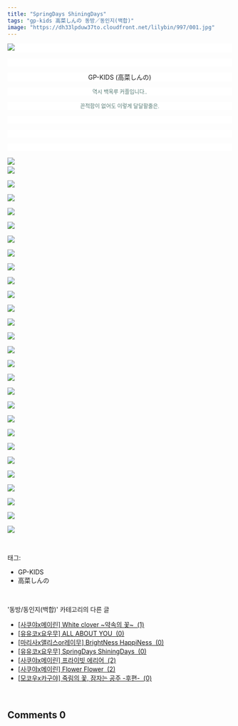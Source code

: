 ```yaml
---
title: "SpringDays ShiningDays"
tags: "gp-kids 高菜しんの 동방／동인지(백합)"
image: "https://dh33lpduw37to.cloudfront.net/lilybin/997/001.jpg"
---
```

<div class="article">
<div class="area_view">
<p style="text-align: justify; background: white"><img src="{{ site.imgserver2 }}/lilybin/997/001.jpg"/><span style="color:#557a74; font-family:돋움; font-size:9pt"> 
</span></p><p style="text-align: justify; background: white"> 
 </p><p style="text-align: center; background: white"><span style="text-align: justify;">GP-KIDS (高菜しんの)</span></p><p style="text-align: center; background: white"><span style="color:#557a74; font-family:돋움; font-size:9pt">역시 백옥루 커플입니다..
</span></p><p style="text-align: center; background: white"><span style="color:#557a74; font-family:돋움; font-size:9pt">끈적함이 없어도 이렇게 달달할줄은.
</span></p><p style="text-align: center; background: white"><br/></p><p style="text-align: justify; background: white"> 
 </p><p style="text-align: justify; background: white"> 
 </p><p><img src="{{ site.imgserver2 }}/lilybin/997/002.jpg"/><span style="color:#557a74; font-family:돋움; font-size:9pt"><br/><img src="{{ site.imgserver2 }}/lilybin/997/003.jpg"/><br/><br/><img src="{{ site.imgserver2 }}/lilybin/997/004.jpg"/><br/><br/><img src="{{ site.imgserver2 }}/lilybin/997/005.jpg"/><br/><br/><img src="{{ site.imgserver2 }}/lilybin/997/006.jpg"/><br/><br/><img src="{{ site.imgserver2 }}/lilybin/997/007.jpg"/><br/><br/><img src="{{ site.imgserver2 }}/lilybin/997/008.jpg"/><br/><br/><img src="{{ site.imgserver2 }}/lilybin/997/009.jpg"/><br/><br/><img src="{{ site.imgserver2 }}/lilybin/997/010.jpg"/><br/><br/><img src="{{ site.imgserver2 }}/lilybin/997/011.jpg"/><br/><br/><img src="{{ site.imgserver2 }}/lilybin/997/012.jpg"/><br/><br/><img src="{{ site.imgserver2 }}/lilybin/997/013.jpg"/><br/><br/><img src="{{ site.imgserver2 }}/lilybin/997/014.jpg"/><br/><br/><img src="{{ site.imgserver2 }}/lilybin/997/015.jpg"/><br/><br/><img src="{{ site.imgserver2 }}/lilybin/997/016.jpg"/><br/><br/><img src="{{ site.imgserver2 }}/lilybin/997/017.jpg"/><br/><br/><img src="{{ site.imgserver2 }}/lilybin/997/018.jpg"/><br/><br/><img src="{{ site.imgserver2 }}/lilybin/997/019.jpg"/><br/><br/><img src="{{ site.imgserver2 }}/lilybin/997/020.jpg"/><br/><br/><img src="{{ site.imgserver2 }}/lilybin/997/021.jpg"/><br/><br/><img src="{{ site.imgserver2 }}/lilybin/997/022.jpg"/><br/><br/><img src="{{ site.imgserver2 }}/lilybin/997/023.jpg"/><br/><br/><img src="{{ site.imgserver2 }}/lilybin/997/024.jpg"/><br/><br/><img src="{{ site.imgserver2 }}/lilybin/997/025.jpg"/><br/><br/><img src="{{ site.imgserver2 }}/lilybin/997/026.jpg"/><br/><br/><img src="{{ site.imgserver2 }}/lilybin/997/027.jpg"/><br/><br/><img src="{{ site.imgserver2 }}/lilybin/997/028.jpg"/><br/><br/><img src="{{ site.imgserver2 }}/lilybin/997/029.jpg"/></span></p>
</div></div><br/>
<div class="tagTrail">
<p>태그: </p>
<ul>
<li>GP-KIDS</li>
<li>高菜しんの</li>
</ul>
</div><br/>
<div class="another">
<p>'동방/동인지(백합)' 카테고리의 다른 글</p>
<ul>
<li><a href="/lilybin_1000">
[사쿠야x메이린] White clover ~약속의 꽃~  (1)
</a></li>
<li><a href="/lilybin_999">
[유유코x요우무] ALL ABOUT YOU  (0)
</a></li>
<li><a href="/lilybin_998">
[마리사x앨리스or레이무] BrightNess HappiNess  (0)
</a></li>
<li><a href="/lilybin_997">
[유유코x요우무] SpringDays ShiningDays  (0)
</a></li>
<li><a href="/lilybin_996">
[사쿠야x메이린] 프라이빗 에리어  (2)
</a></li>
<li><a href="/lilybin_995">
[사쿠야x메이린] Flower Flower  (2)
</a></li>
<li><a href="/lilybin_994">
[모코우x카구야] 죽림의 꽃, 잠자는 공주 -후편-  (0)
</a></li>
</ul>
</div><br/>
<div class="comment">
<h2 class="bold">Comments <span id="commentCount997">0</span></h2>
<div style="clear:both;">
<div id="entry997Comment" style="display:block">
</div>
</div>
</div><br/>
<br/>
<p id="refer"></p>
<br/>

